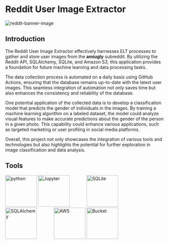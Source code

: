 # Reddit User Image Extractor

![reddit-banner-image](https://github.com/user-attachments/assets/33a3a7ff-51c4-41a1-9799-7bf8c7437aa3)

## Introduction

The Reddit User Image Extractor effectively harnesses ELT processes to gather and store user images from the **amiugly** subreddit. By utilizing the Reddit API, SQLAlchemy, SQLite, and Amazon S3, this application provides a foundation for future machine learning and data processing tasks.

The data collection process is automated on a daily basis using GitHub Actions, ensuring that the database remains up-to-date with the latest user images. This seamless integration of automation not only saves time but also enhances the consistency and reliability of the database.

One potential application of the collected data is to develop a classification model that predicts the gender of individuals in the images. By training a machine learning algorithm on a labeled dataset, the model could analyze visual features to make accurate predictions about the gender of the person in a given photo. This capability could enhance various applications, such as targeted marketing or user profiling in social media platforms.

Overall, this project not only showcases the integration of various tools and technologies but also highlights the potential for further exploration in image classification and data analysis.

## Tools

<img src="https://github.com/user-attachments/assets/cbe55116-f761-41d7-ba32-52dcb426d7de" alt="python" width="100"/>
<img src="https://github.com/user-attachments/assets/a9dd9bf5-1498-4229-8df4-f6d97360a2ed" alt="Jupyter" width="100" style="margin-right: 50px;"/>
<img src="https://github.com/user-attachments/assets/29a2dbdd-26d5-46d1-95dd-639738cbeadc" alt="SQLite" width="100" style="margin-right: 50px;"/>
<img src="https://github.com/user-attachments/assets/505b5fde-3343-4096-9b7d-fd9b1bc5f146" alt="SQLAlchemy" width="100" style="margin-right: 50px;"/>
<img src="https://github.com/user-attachments/assets/fe8212df-d398-4073-8268-4fd6a7dea83e" alt="AWS" width="100"/>
<img src="https://github.com/user-attachments/assets/824f0bea-741d-4807-9e0c-50ff3897a3cc" alt="Bucket" width="100"/>

